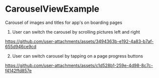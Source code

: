 # CarouselViewExample
Сarousel of images and titles for app's on boarding pages

1. User can switch the carousel by scrolling pictures left and right

https://github.com/user-attachments/assets/3494363b-e192-4a83-b7af-655d946ce9cd

2. User can switch carousel by tapping on a page progress buttons

https://github.com/user-attachments/assets/c1d528b1-259e-4d98-8c7c-f4142ffd857e

